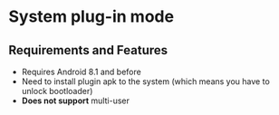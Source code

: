 # System plug-in mode

## Requirements and Features

* Requires Android 8.1 and before
* Need to install plugin apk to the system (which means you have to unlock bootloader)
* **Does not support** multi-user